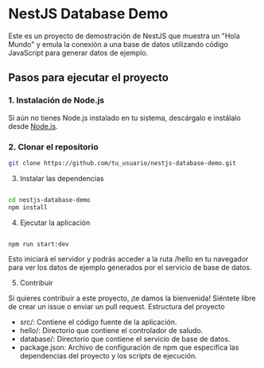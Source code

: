# NestJS Database Demo

Este es un proyecto de demostración de NestJS que muestra un "Hola Mundo" y emula la conexión a una base de datos utilizando código JavaScript para generar datos de ejemplo.

## Pasos para ejecutar el proyecto

### 1. Instalación de Node.js

Si aún no tienes Node.js instalado en tu sistema, descárgalo e instálalo desde [Node.js](https://nodejs.org/).

### 2. Clonar el repositorio

```bash
git clone https://github.com/tu_usuario/nestjs-database-demo.git
```
3. Instalar las dependencias

```bash

cd nestjs-database-demo
npm install
```
4. Ejecutar la aplicación

```bash

npm run start:dev
```
Esto iniciará el servidor y podrás acceder a la ruta /hello en tu navegador para ver los datos de ejemplo generados por el servicio de base de datos.

5. Contribuir

Si quieres contribuir a este proyecto, ¡te damos la bienvenida! Siéntete libre de crear un issue o enviar un pull request.
Estructura del proyecto

- src/: Contiene el código fuente de la aplicación.
- hello/: Directorio que contiene el controlador de saludo.
- database/: Directorio que contiene el servicio de base de datos.
- package.json: Archivo de configuración de npm que especifica las dependencias del proyecto y los scripts de ejecución.
